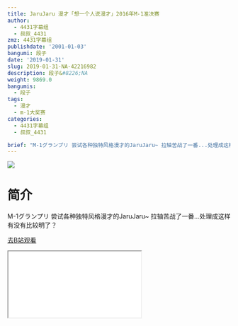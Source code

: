```yaml
---
title: JaruJaru 漫才「想一个人说漫才」2016年M-1准决赛
author:
  - 4431字幕组
  - 叔叔_4431
zmz: 4431字幕组
publishdate: '2001-01-03'
bangumi: 段子
date: '2019-01-31'
slug: 2019-01-31-NA-42216982
description: 段子&#8226;NA
weight: 9869.0
bangumis:
  - 段子
tags:
  - 漫才
  - m-1大奖赛
categories:
  - 4431字幕组
  - 叔叔_4431

brief: "M-1グランプリ 尝试各种独特风格漫才的JaruJaru~ 拉轴苦战了一番...处理成这样有没有比较明了？"
---
```

![](https://i.imgur.com/oaoCw3T.jpg)
# 简介  
M-1グランプリ
尝试各种独特风格漫才的JaruJaru~
拉轴苦战了一番...处理成这样有没有比较明了？  

[去B站观看](https://www.bilibili.com/video/av42216982/)
<div class ="resp-container"><iframe class="testiframe" src="//player.bilibili.com/player.html?aid=42216982"", scrolling="no", allowfullscreen="true" > </iframe></div> 
